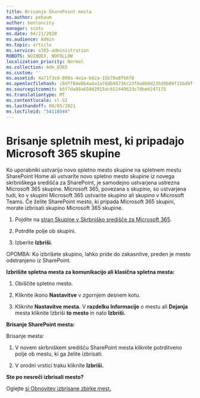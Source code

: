 ```yaml
---
title: Brisanje SharePoint mesta
ms.author: pebaum
author: bentoncity
manager: scotv
ms.date: 04/21/2020
ms.audience: Admin
ms.topic: article
ms.service: o365-administration
ROBOTS: NOINDEX, NOFOLLOW
localization_priority: Normal
ms.collection: Adm_O365
ms.custom: ''
ms.assetid: 4a71f3cd-000a-4a1a-b42a-15b70a8fb6f8
ms.openlocfilehash: c8dff84e8b4a4a1a78db98736c23f8a0b0d235d9b09f15bd9ff770785badb4f2
ms.sourcegitcommit: b5f7da89a650d2915dc652449623c78be6247175
ms.translationtype: MT
ms.contentlocale: sl-SI
ms.lasthandoff: 08/05/2021
ms.locfileid: "54118544"
---
```

# <a name="delete-sites-that-belong-to-a-microsoft-365-group"></a>Brisanje spletnih mest, ki pripadajo Microsoft 365 skupine

Ko uporabniki ustvarijo novo spletno mesto skupine na spletnem mestu SharePoint Home ali ustvarite novo spletno mesto skupine iz novega skrbniškega središča za SharePoint, je samodejno ustvarjena ustrezna Microsoft 365 skupine. Microsoft 365, povezana s skupino, so ustvarjena tudi, ko v skupini Microsoft 365 ustvarite skupino ali skupino v Microsoft Teams. Če želite SharePoint mesto, ki pripada Microsoft 365 skupini, morate izbrisati skupino Microsoft 365 skupine. 
  
1. Pojdite na [stran Skupine v Skrbniško središče za Microsoft 365](https://portal.office.com/adminportal/home#/groups).
    
2. Potrdite polje ob skupini.
    
3. Izberite **Izbriši**.
    
OPOMBA: Ko izbrišete skupino, lahko pride do zakasnitve, preden je mesto odstranjeno iz SharePoint.
  
**Izbrišite spletna mesta za komunikacijo ali klasična spletna mesta:**

1. Obiščite spletno mesto.
  
2. Kliknite ikono **Nastavitve** v zgornjem desnem kotu. 
  
3. Kliknite **Nastavitve mesta.** V **razdelku Informacije** o mestu ali **Dejanja** mesta kliknite Izbriši **to mesto** in nato **Izbriši.**
  
**Brisanje SharePoint mesta:**

Brisanje mesta:
  
1. V novem skrbniškem središču SharePoint mesta kliknite potrditveno  polje ob mestu, ki ga želite izbrisati. 
    
2. V orodni vrstici traku kliknite **Izbriši.**
    
**Ste po nesreči izbrisali mesto?**

Oglejte [si Obnovitev izbrisane zbirke mest.](https://go.microsoft.com/fwlink/?linkid=867660)
  

